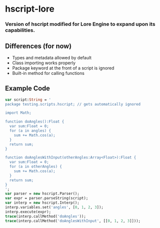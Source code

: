 # hscript-lore
### Version of hscript modified for Lore Engine to expand upon its capabilities.

## Differences (for now)
- Types and metadata allowed by default
- Class importing works properly
- Package keyword at the front of a script is ignored
- Built-in method for calling functions

## Example Code
```haxe
var script:String = '
package testing.scripts.hscript; // gets automatically ignored

import Math;

function doAngles():Float {
  var sum:Float = 0;
  for (a in angles) {
    sum += Math.cos(a);
  }
  return sum;
}

function doAnglesWithInput(otherAngles:Array<Float>):Float {
  var sum:Float = 0;
  for (a in otherAngles) {
    sum += Math.cos(a);
  }
  return sum;
}
';
var parser = new hscript.Parser();
var expr = parser.parseString(script);
var interp = new hscript.Interp();
interp.variables.set('angles', [0, 1, 2, 3]);
interp.execute(expr);
trace(interp.callMethod('doAngles'));
trace(interp.callMethod('doAnglesWithInput', [[0, 1, 2, 3]]));
```